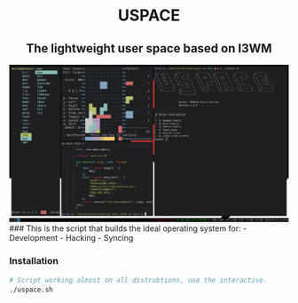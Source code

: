 <div>
    <h1 align="center"><b>USPACE</b></h1>
</div>

<div>
<h2 align="center">The lightweight user space based on I3WM</h2>
</div>

<div>
<img alt="preview" src="assets/preview.png">
</div>
### This is the script that builds the ideal operating system for:
- Development
- Hacking
- Syncing

### Installation
```bash
# Script working almost on all distrubtions, use the interactive.
./uspace.sh
```

